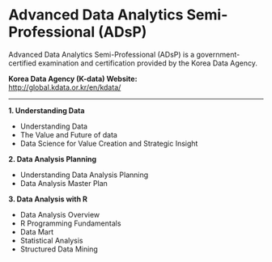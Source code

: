 # Advanced Data Analytics Semi-Professional (ADsP)

Advanced Data Analytics Semi-Professional (ADsP) is a government-certified examination and certification provided by the Korea Data Agency.

**Korea Data Agency (K-data) Website:**  
http://global.kdata.or.kr/en/kdata/

----------------------
**1. Understanding Data**

- Understanding Data
- The Value and Future of data
- Data Science for Value Creation and Strategic Insight

**2. Data Analysis Planning**

- Understanding Data Analysis Planning
- Data Analysis Master Plan

**3. Data Analysis with R**

- Data Analysis Overview
- R Programming Fundamentals
- Data Mart
- Statistical Analysis
- Structured Data Mining

